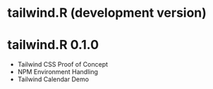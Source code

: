 # tailwind.R (development version)

# tailwind.R 0.1.0

* Tailwind CSS Proof of Concept 
* NPM Environment Handling 
* Tailwind Calendar Demo
